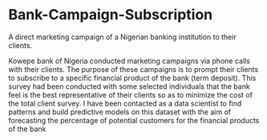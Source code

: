 # Bank-Campaign-Subscription
A direct marketing campaign of a Nigerian banking institution to their clients.

Kowepe bank of Nigeria conducted marketing campaigns via phone calls with their clients. The purpose of these campaigns is to prompt their clients to subscribe to a specific financial product of the bank (term deposit). This survey had been conducted with some selected individuals that the bank feel is the best representative of their clients so as to minimize the cost of the total client survey.
I have been contacted as a data scientist to find patterns and build predictive models on this dataset with the aim of forecasting the percentage of potential customers for the financial products of the bank
